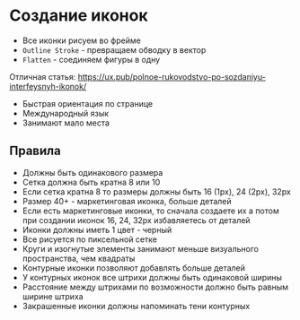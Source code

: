 # Создание иконок
* Все иконки рисуем во фрейме
* `Outline Stroke` - превращаем обводку в вектор
* `Flatten` - соединяем фигуры в одну

Отличная статья: https://ux.pub/polnoe-rukovodstvo-po-sozdaniyu-interfeysnyh-ikonok/

* Быстрая ориентация по странице
* Международный язык
* Занимают мало места

## Правила
* Должны быть одинакового размера
* Сетка должна быть кратна 8 или 10
* Если сетка кратна 8 то размеры должны быть 16 (1px), 24 (2px), 32px
* Размер 40+ - маркетинговая иконка, больше деталей
* Если есть маркетинговые иконки, то сначала создаете их а потом при создании иконок 16, 24, 32px избавляетесь от деталей
* Иконки должны иметь 1 цвет - черный
* Все рисуется по пиксельной сетке
* Круги и изогнутые элементы занимают меньше визуального пространства, чем квадраты
* Контурные иконки позволяют добавлять больше деталей
* У контурных иконок все штрихи должны быть одинаковой ширины
* Расстояние между штрихами по возможности должно быть равным ширине штриха
* Закрашенные иконки должны напоминать тени контурных

